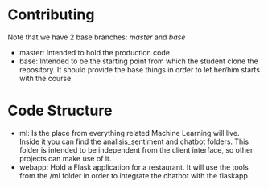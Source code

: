# Contributing
Note that we have 2 base branches: *master* and *base*
* master: Intended to hold the production code
* base: Intended to be the starting point from which the student clone the repository. It should provide the base things in order to let her/him starts with the course.

# Code Structure
* ml: Is the place from everything related Machine Learning will live. Inside it you can find the analisis_sentiment and chatbot folders. This folder is intended to be independent from the client interface, so other projects can make use of it.
* webapp: Hold a Flask application for a restaurant. It will use the tools from the /ml folder in order to integrate the chatbot with the flaskapp.